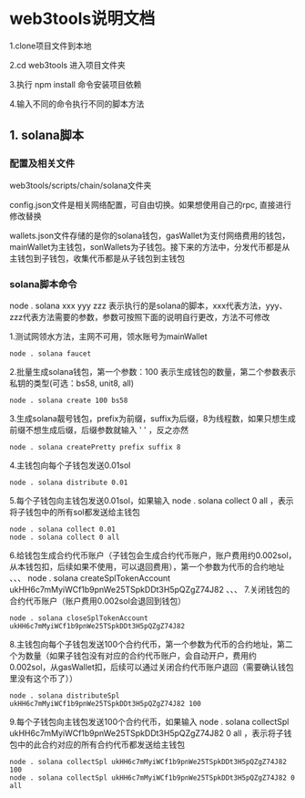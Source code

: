 # web3tools说明文档
1.clone项目文件到本地

2.cd web3tools 进入项目文件夹

3.执行 npm install 命令安装项目依赖

4.输入不同的命令执行不同的脚本方法

## 1. solana脚本
### 配置及相关文件
web3tools/scripts/chain/solana文件夹

config.json文件是相关网络配置，可自由切换。如果想使用自己的rpc, 直接进行修改替换

wallets.json文件存储的是你的solana钱包，gasWallet为支付网络费用的钱包，mainWallet为主钱包，sonWallets为子钱包。接下来的方法中，分发代币都是从主钱包到子钱包，收集代币都是从子钱包到主钱包

### solana脚本命令
node . solana xxx yyy zzz 表示执行的是solana的脚本，xxx代表方法，yyy、zzz代表方法需要的参数，参数可按照下面的说明自行更改，方法不可修改

1.测试网领水方法，主网不可用，领水账号为mainWallet
```
node . solana faucet
```
2.批量生成solana钱包，第一个参数：100 表示生成钱包的数量，第二个参数表示私钥的类型(可选：bs58, unit8, all)
```
node . solana create 100 bs58
```
3.生成solana靓号钱包，prefix为前缀，suffix为后缀，8为线程数，如果只想生成前缀不想生成后缀，后缀参数就输入 ' ' ，反之亦然
```
node . solana createPretty prefix suffix 8
```
4.主钱包向每个子钱包发送0.01sol
```
node . solana distribute 0.01
```
5.每个子钱包向主钱包发送0.01sol，如果输入 node . solana collect 0 all ，表示将子钱包中的所有sol都发送给主钱包
```
node . solana collect 0.01
node . solana collect 0 all
```
6.给钱包生成合约代币账户（子钱包会生成合约代币账户，账户费用约0.002sol，从本钱包扣，后续如果不使用，可以退回费用），第一个参数为代币的合约地址
、、、
node . solana createSplTokenAccount ukHH6c7mMyiWCf1b9pnWe25TSpkDDt3H5pQZgZ74J82
、、、
7.关闭钱包的合约代币账户（账户费用0.002sol会退回到钱包）
```
node . solana closeSplTokenAccount ukHH6c7mMyiWCf1b9pnWe25TSpkDDt3H5pQZgZ74J82
```
8.主钱包向每个子钱包发送100个合约代币，第一个参数为代币的合约地址，第二个为数量（如果子钱包没有对应的合约代币账户，会自动开户，费用约0.002sol，从gasWallet扣，后续可以通过关闭合约代币账户退回（需要确认钱包里没有这个币了））
```
node . solana distributeSpl ukHH6c7mMyiWCf1b9pnWe25TSpkDDt3H5pQZgZ74J82 100
```
9.每个子钱包向主钱包发送100个合约代币，如果输入 node . solana collectSpl ukHH6c7mMyiWCf1b9pnWe25TSpkDDt3H5pQZgZ74J82 0 all ，表示将子钱包中的此合约对应的所有合约代币都发送给主钱包
```
node . solana collectSpl ukHH6c7mMyiWCf1b9pnWe25TSpkDDt3H5pQZgZ74J82 100
node . solana collectSpl ukHH6c7mMyiWCf1b9pnWe25TSpkDDt3H5pQZgZ74J82 0 all
```
